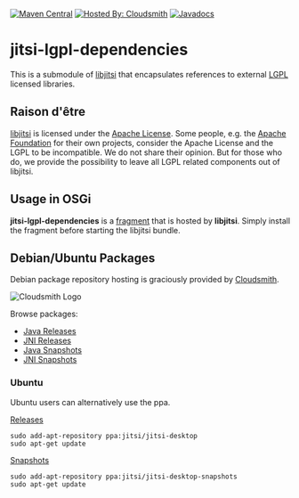 [![Maven Central](https://maven-badges.herokuapp.com/maven-central/org.jitsi/jitsi-lgpl-dependencies/badge.svg)](https://search.maven.org/artifact/jitsi/jitsi-lgpl-dependencies)
[![Hosted By: Cloudsmith](https://img.shields.io/badge/Debian%20package%20hosting%20by-cloudsmith-blue?logo=cloudsmith)](https://cloudsmith.com)
[![Javadocs](https://javadoc.io/badge/org.jitsi/jitsi-lgpl-dependencies.svg)](https://javadoc.io/doc/jitsi/jitsi-lgpl-dependencies)

# jitsi-lgpl-dependencies
This is a submodule of [libjitsi](https://github.com/jitsi/libjitsi) that
encapsulates references to external
 [LGPL](http://opensource.org/licenses/lgpl-license) licensed libraries.

## Raison d'être
[libjitsi](https://github.com/jitsi/libjitsi) is licensed under the
[Apache License](https://github.com/jitsi/libjitsi/blob/master/LICENSE).
Some people, e.g. the
[Apache Foundation](http://www.apache.org/legal/resolved.html) for their
own projects, consider the Apache License and the LGPL to be incompatible.
We do not share their opinion. But for those who do, we provide the possibility
to leave all LGPL related components out of libjitsi.

## Usage in OSGi
**jitsi-lgpl-dependencies** is a [fragment](http://wiki.osgi.org/wiki/Fragment)
that is hosted by **libjitsi**. Simply install the fragment before starting
the libjitsi bundle.

## Debian/Ubuntu Packages
Debian package repository hosting is graciously provided by [Cloudsmith](https://cloudsmith.com).

![Cloudsmith Logo](https://cloudsmith.com/img/cloudsmith-logo-dark.svg)

Browse packages:
- [Java Releases](https://cloudsmith.io/~jitsi/repos/jitsi-desktop/packages/?q=name%3A%27%5Elibjitsi-lgpl-dependencies-java%24%27)
- [JNI Releases](https://cloudsmith.io/~jitsi/repos/jitsi-desktop/packages/?q=name%3A%27%5Elibjitsi-lgpl-dependencies-jni%24%27)
- [Java Snapshots](https://cloudsmith.io/~jitsi/repos/jitsi-desktop-snapshots/packages/?q=name%3A%27%5Elibjitsi-lgpl-dependencies-java%24%27)
- [JNI Snapshots](https://cloudsmith.io/~jitsi/repos/jitsi-desktop-snapshots/packages/?q=name%3A%27%5Elibjitsi-lgpl-dependencies-jni%24%27)

### Ubuntu
Ubuntu users can alternatively use the ppa.

[Releases](https://launchpad.net/~jitsi/+archive/ubuntu/jitsi-desktop)
```
sudo add-apt-repository ppa:jitsi/jitsi-desktop
sudo apt-get update
```

[Snapshots](https://launchpad.net/~jitsi/+archive/ubuntu/jitsi-desktop-snapshots)
```
sudo add-apt-repository ppa:jitsi/jitsi-desktop-snapshots
sudo apt-get update
```
